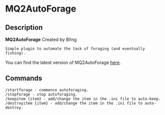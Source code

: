 # MQ2AutoForage

## Description

**MQ2AutoForage** Created by Bl!ng

`Simple plugin to automate the task of foraging (and eventually fishing).`

You can find the latest version of MQ2AutoForage [here](https://macroquest.org/phpBB3/viewtopic.php?f=50&t=9588&hilit=MQ2AutoForage).

## Commands

`/startforage - commence autoforaging.`  
`/stopforage - stop autoforaging.`  
`/keepitem {item} - add/change the item in the .ini file to auto-keep.`  
`/destroyitem {item} - add/change the item in the .ini file to auto-destroy.`
